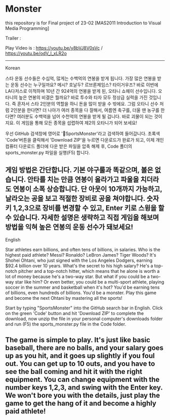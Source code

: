 # Monster
this repository is for Final project of 23-02 [MAS2011 Introduction to Visual Media Programming]


Trailer : 

Play Video is : https://youtu.be/y8bVJ8V0sVc / https://youtu.be/odV_l_xLR2o

---
 Korean

스타 운동 선수들은 수십억, 많게는 수백억의 연봉을 받게 됩니다.  가장 많은 연봉을 받는 운동 선수는 누구일까요?  메시?  호날두?  르브론제임스?  타이거우즈?  바로 이번에 LA다저스로 이적하며 10년 간 924억의 연봉을 받게 된,  오타니 쇼헤이 선수입니다.  오타니의 높은 연봉의 비결은 뭘까요?  바로 투수와 타자 모두 정상급 실력을 가진 것입니다.  즉 혼자서 스타 2인분의 역할을 하니 돈을 많이 받을 수 밖에요.  그럼 오타니 선수 처럼 2인분을 한다면?  더 나아가 여러 종목을 다 잘해서, 여름엔 축구를, 더울 땐 농구를 한다면?  여러분도 수백억을 넘어 수천억의 연봉을 받게 될 겁니다.  바로 괴물이 되는 것이지요.  이 게임을 통해 모든 종목을 섭렵하여 제2의 오타니가 되어 보세요!

우선 GitHub 검색창에 영어로 'SportsMonster'라고 검색하여 들어갑니다.  초록색 'Code'버튼을 클릭해서 'Download ZIP'을 누르면 다운로드가 완료가 되고, 이제 개인 컴퓨터 다운로드 폴더에 다운 받은 파일을 압축 해제 후, Code 폴더의 sports_monster.py 파일을 실행(F5) 합니다.

게임 방법은 간단합니다.  기본 야구룰과 똑같으며, 볼은 없습니다.  안타를 치는 만큼 연봉이 올라가고 파울을 치더라도 연봉이 소폭 상승합니다.  단 아웃이 10개까지 가능하고, 날라오는 공을 보고 적절한 장비로 공을 쳐야합니다.  숫자키 1,2,3으로 장비를 변경할 수 있고, Enter 키로 스윙을 할 수 있습니다.  자세한 설명은 생략하고 직접 게임을 해보며 방법을 익혀 높은 연봉의 운동 선수가 돼보세요!
---
 English

Star athletes earn billions, and often tens of billions, in salaries.  Who is the highest paid athlete?  Messi? Ronaldo? LeBron James? Tiger Woods? It's Shohei Ohtani, who just signed with the Los Angeles Dodgers, earning $92.4 billion over 10 years.  What's the secret to his high salary?  He's a top-notch pitcher and a top-notch hitter, which means that he alone is worth a lot of money because he's a two-way star. But what if you could be a two-way star like him? Or even better, you could be a multi-sport athlete, playing soccer in the summer and basketball when it's hot? You'd be earning tens of billions, even hundreds of billions. You'd be a monster. Play this game and become the next Ohtani by mastering all the sports!

 Start by typing "SportsMonster" into the GitHub search bar in English.  Click on the green 'Code' button and hit 'Download ZIP' to complete the download, now unzip the file in your personal computer's downloads folder and run (F5) the sports_monster.py file in the Code folder.

 The game is simple to play.  It's just like basic baseball, there are no balls, and your salary goes up as you hit, and it goes up slightly if you foul out.  You can get up to 10 outs, and you have to see the ball coming and hit it with the right equipment.  You can change equipment with the number keys 1,2,3, and swing with the Enter key.  We won't bore you with the details, just play the game to get the hang of it and become a highly paid athlete!
---
